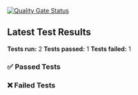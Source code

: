 [![Quality Gate Status](https://sonarcloud.io/api/project_badges/measure?project=nmolenaar_content&metric=alert_status)](https://sonarcloud.io/summary/new_code?id=nmolenaar_content)

## Latest Test Results

**Tests run:** 2
**Tests passed:** 1
**Tests failed:** 1

### ✅ Passed Tests


### ❌ Failed Tests


